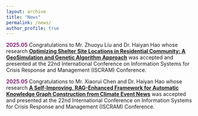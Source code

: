 ```yaml
---
layout: archive
title: "News"
permalink: /news/
author_profile: true
---
```


**<font color=#871F78>2025.05</font>** Congratulations to Mr. Zhuoyu Liu and Dr. Haiyan Hao whose research [**Optimizing Shelter Site Locations in Residential Community: A GeoSimulation and Genetic Algorithm Approach**](https://ojs.iscram.org/index.php/Proceedings/article/view/153) was accepted and presented at the 22nd International Conference on Information Systems for Crisis Response and Management (ISCRAM) Conference.

**<font color=#871F78>2025.05</font>** Congratulations to Mr. Xiaorui Chen and Dr. Haiyan Hao whose research [**A Self-Improving, RAG-Enhanced Framework for Automatic Knowledge Graph Construction from Climate Event News**](https://ojs.iscram.org/index.php/Proceedings/article/view/154) was accepted and presented at the 22nd International Conference on Information Systems for Crisis Response and Management (ISCRAM) Conference.
